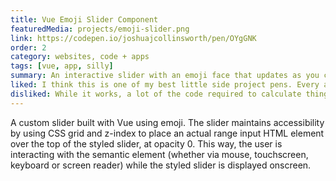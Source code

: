 ```yaml
---
title: Vue Emoji Slider Component
featuredMedia: projects/emoji-slider.png
link: https://codepen.io/joshuajcollinsworth/pen/OYgGNK
order: 2
category: websites, code + apps
tags: [vue, app, silly]
summary: An interactive slider with an emoji face that updates as you change the input.
liked: I think this is one of my best little side project pens. Every aspect of it I think is both fun and pretty well executed, and I think the design works really well, too.
disliked: While it works, a lot of the code required to calculate things and move DOM elements based on those calculations is a little janky under the hood.
---
```


A custom slider built with Vue using emoji. The slider maintains accessibility by using CSS grid and z-index to place an actual range input HTML element over the top of the styled slider, at opacity 0. This way, the user is interacting with the semantic element (whether via mouse, touchscreen, keyboard or screen reader) while the styled slider is displayed onscreen.
